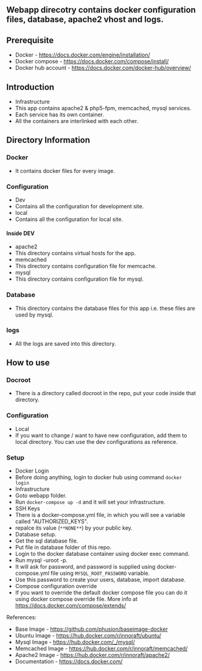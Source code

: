 ## Webapp direcotry contains docker configuration files, database, apache2 vhost and logs.

## Prerequisite
 - Docker - https://docs.docker.com/engine/installation/
 - Docker compose - https://docs.docker.com/compose/install/
 - Docker hub account - https://docs.docker.com/docker-hub/overview/

## Introduction
 - Infrastructure
  - This app contains apache2 & php5-fpm, memcached, mysql services.
  -  Each service has its own container.
  -  All the containers are interlinked with each other.
 
## Directory Information

### Docker
 - It contains docker files for every image.

### Configuration
 - Dev
  - Contains all the configuration for development site.
 - local
  -  Contains all the configuration for local site.
#### Inside DEV
 - apache2
  - This directory contains virtual hosts for the app.
 - memcached
  - This directory contains configuration file for memcache.
 - mysql
  - This directory contains configuration file for mysql.
  
### Database
 - This directory contains the database files for this app i.e. these files are used by mysql.
 
### logs
 - All the logs are saved into this directory.

## How to use

### Docroot
 - There is a directory called docroot in the repo, put your code inside that directory.
### Configuration
 - Local
  - If you want to change / want to have new configuration, add them to local directory. You can use the dev configurations as reference.
### Setup
 - Docker Login
  - Before doing anything, login to docker hub using command ```docker login``` 
 - Infrastructure
  - Goto webapp folder.
  - Run ``` docker-compose up -d ``` and it will set your infrastructure.
 - SSH Keys
  - There is a docker-compose.yml file, in which you will see a variable called "AUTHORIZED_KEYS".
  - repalce its value (```**NONE**```) by your public key.
 - Database setup.
  - Get the sql database file.
  - Put file in database folder of this repo.
  - Login to the docker database container using docker exec command.
  - Run mysql -uroot -p.
  - It will ask for password, and password is supplied using docker-compose.yml file using ```MYSQL_ROOT_PASSWORD``` variable.
  - Use this password to create your users, database, import database.
 - Compose configuration override
  - If you want to override the default docker compose file you can do it using docker compose override file. More info at https://docs.docker.com/compose/extends/ 
 
References:
- Base Image - https://github.com/phusion/baseimage-docker
- Ubuntu Image - https://hub.docker.com/r/innoraft/ubuntu/
- Mysql Image - https://hub.docker.com/_/mysql/
- Memcached Image - https://hub.docker.com/r/innoraft/memcached/
- Apache2 Image - https://hub.docker.com/r/innoraft/apache2/
- Documentation - https://docs.docker.com/
